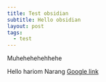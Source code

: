 ```yaml
---
title: Test obsidian
subtitle: Hello obsidian
layout: post
tags:
  - test
---
```


Muhehehehehhehe

Hello hariom Narang [Google link](www.google.com)
